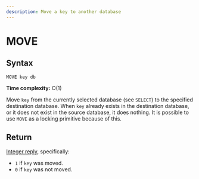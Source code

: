 ```yaml
---
description: Move a key to another database
---
```


# MOVE

## Syntax

    MOVE key db

**Time complexity:** O(1)

Move `key` from the currently selected database (see `SELECT`) to the specified
destination database.
When `key` already exists in the destination database, or it does not exist in
the source database, it does nothing.
It is possible to use `MOVE` as a locking primitive because of this.

## Return

[Integer reply](https://redis.io/docs/reference/protocol-spec#resp-integers), specifically:

* `1` if `key` was moved.
* `0` if `key` was not moved.

